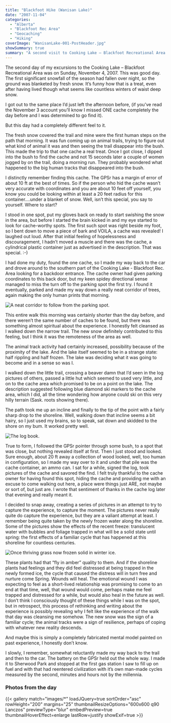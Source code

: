```yaml
---
title: "Blackfoot Hike (Wanisan Lake)"
date: "2007-11-04"
categories: 
  - "Alberta"
  - "Blackfoot Rec Area"
  - "Geocaching"
  - "Hiking"
coverImage: "WanisanLake-001-PostHeader.jpg"
showSummary: true
summary: "A second visit to Cooking Lake – Blackfoot Recreational Area in two days. After a fresh snowfall, I broke trail to out of the way places that were brand new to me."
---
```


The second day of my excursions to the Cooking Lake – Blackfoot Recreational Area was on Sunday, November 4, 2007. This was good day. The first significant snowfall of the season had fallen over night, so the ground was blanketed by fresh snow. It’s funny how that is a treat, even after having lived though what seems like countless winters of waist deep snow.

I got out to the same place I’d just left the afternoon before, (if you’ve read the November 3 account you’ll know I missed ONE cache completely the day before and I was determined to go find it).

But this day had a completely different feel to it.

The fresh snow covered the trail and mine were the first human steps on the path that morning. It was fun coming up on animal trails, trying to figure out what kind of animal it was and then seeing the trail disappear into the bush. This made the trip to that one cache a real treat. Once I got close, I dipped into the bush to find the cache and not 15 seconds later a couple of women jogged by on the trail, doing a morning run. They probably wondered what happened to the big human tracks that disappeared into the bush.

I distinctly remember finding this cache. The GPSr has a margin of error of about 10 ft at the best of times. So if the person who hid the cache wasn’t very accurate with coordinates and you are about 10 feet off yourself, you know you could be looking within at least a 20 feet radius for this container....under a blanket of snow. Well, isn’t this special, you say to yourself. Where to start?

I stood in one spot, put my gloves back on ready to start swishing the snow in the area, but before I started the brain kicked in and my eye started to look for cache-worthy spots. The first such spot was right beside my foot, so I bent down to move a piece of bark and VOILA, a cache was revealed! I laughed out loud. After that initial feeling of hopelessness and discouragement, I hadn’t moved a muscle and there was the cache, a cylindrical plastic container just as advertised in the description. That was special. :-)

I had done my duty, found the one cache, so I made my way back to the car and drove around to the southern part of the Cooking Lake - Blackfoot Rec. Area looking for a backdoor entrance. The cache owner had given parking coordinates to this back door, but my keen spidey directional sense managed to miss the turn off to the parking spot the first try. I found it eventually, parked and made my way down a really neat corridor of trees, again making the only human prints that morning.

![A neat corridor to follow from the parking spot.](IMG_1299.jpg "A neat corridor to follow from the parking spot.")

This entire walk this morning was certainly shorter than the day before, and there weren’t the same number of caches to be found, but there was something almost spiritual about the experience. I honestly felt cleansed as I walked down the narrow trail. The new snow definitely contributed to this feeling, but I think it was the remoteness of the area as well.

The animal track activity had certainly increased, possibility because of the proximity of the lake. And the lake itself seemed to be in a strange state: half rippling and half frozen. The lake was deciding what it was going to become and in a sense so was I.

I walked down the little trail, crossing a beaver damn that I’d seen in the log pictures of others, passed a little hut which seemed to used very little, and on to the cache area which promised to be on a point on the lake. The description suggested following blue diamond ski markers to the cache area, which I did, all the time wondering how anyone could ski on this very hilly terrain (Sask. roots showing there).

The path took me up an incline and finally to the tip of the point with a fairly sharp drop to the shoreline. Well, walking down that incline seems a bit hairy, so I just used my brains, so to speak, sat down and skidded to the shore on my bum. It worked pretty well.

![The log book.](IMG_1308.jpg "The log book.")

True to form, I followed the GPSr pointer through some bush, to a spot that was close, but nothing revealed itself at first. Then I just stood and looked. Sure enough, about 20 ft away a collection of wood looked, well, too human in configuration, so I made my way over to it and under that pile was the cache container, an ammo can. I sat for a while, signed the log, took pictures of the cache and savored the find. I felt truly thankful to the cache owner for having found this spot, hiding the cache and providing me with an excuse to come walking out here, a place were things just ARE, not maybe or sort of, but just are. I wrote that sentiment of thanks in the cache log later that evening and really meant it.

I decided to snap away, creating a series of pictures in an attempt to try to capture the experience, to capture the moment. The pictures never really quite do capture the experience, but they are a valiant attempt at least. I remember being quite taken by the newly frozen water along the shoreline. Some of the pictures show the effects of the recent freeze: translucent water with bubbles and foliage trapped in what will be a solid state until spring: the first effects of a familiar cycle that has happened at this shoreline for countless centuries.

![Once thriving grass now frozen solid in winter ice.](IMG_1322.jpg "Once thriving grass now frozen solid in winter ice.")

These plants had that “fly in amber” quality to them. And if the shoreline plants had feelings and they did feel distressed at being trapped in the newly formed ice, the cycle that caused the distress will in turn free and nurture come Spring. Wounds will heal. The emotional wound I was expecting to feel as a short-lived relationship was promising to come to an end at that time, well, that wound would come, perhaps make me feel trapped and distressed for a while, but would also heal in the future as well. I don’t think I consciously thought of these things while I was on the spot, but in retrospect, this process of rethinking and writing about the experience is possibly revealing why I felt like the experience of the walk that day was cleansing me somehow. The new snow was the sign of a familiar cycle; the animal tracks were a sign of resilience, perhaps of coping with whatever new reality descends.

And maybe this is simply a completely fabricated mental model painted on past experience, I honestly don’t know.

I slowly, I remember, somewhat reluctantly made my way back to the trail and then to the car. The battery on the GPSr held out the whole way. I made it to Sherwood Park and stopped at the first gas station I saw to fill up on fuel and with that had reentered civilization with it’s own man-made cycles measured by the second, minutes and hours not by the millennia.

### Photos from the day

{{< gallery match="images/*" loadJQuery=true sortOrder="asc" rowHeight="200" margins="25" thumbnailResizeOptions="600x600 q90 Lanczos" previewType="blur" embedPreview=true thumbnailHoverEffect=enlarge lastRow=justify showExif=true >}}
